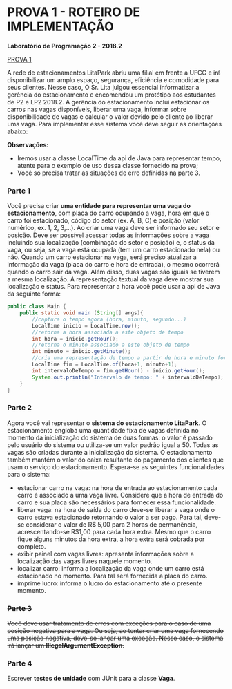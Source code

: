 # PROVA 1 - ROTEIRO DE IMPLEMENTAÇÃO

**Laboratório de Programação 2 - 2018.2**

[PROVA 1](https://docs.google.com/document/d/e/2PACX-1vST9157TxUE9yAJUa3BfTLgk7eYcAzVJMqFDeDGsriByT7Omi4DrjPKLsxYI7Ni-VvGZGvkBwLu2-Oh/pub "PROVA 1")

A rede de estacionamentos LitaPark abriu uma filial em frente a UFCG e irá disponibilizar um amplo espaço, segurança, eficiência e comodidade para seus clientes. Nesse caso, O Sr. Lita julgou essencial informatizar a gerência do estacionamento e encomendou um protótipo aos estudantes de P2 e LP2 2018.2. A gerência do estacionamento inclui estacionar os carros nas vagas disponíveis, liberar uma vaga, informar sobre disponibilidade de vagas e calcular o valor devido pelo cliente ao liberar uma vaga. Para implementar esse sistema você deve seguir as orientações abaixo:

**Observações:**
* Iremos usar a classe LocalTime da api de Java para representar tempo, atente para o exemplo de uso dessa classe fornecido na prova;
* Você só precisa tratar as situações de erro definidas na parte 3.

### Parte 1

Você precisa criar **uma entidade para representar uma vaga do estacionamento**, com placa do carro ocupando a vaga, hora em que o carro foi estacionado, código do setor (ex. A, B, C) e posição (valor numérico, ex. 1, 2, 3,...). Ao criar uma vaga deve ser informado seu setor e posição. Deve ser possível acessar todas as informações sobre a vaga incluindo sua localização (combinação do setor e posição) e, o status da vaga, ou seja, se a vaga está ocupada (tem um carro estacionado nela) ou não. Quando um carro estacionar na vaga, será preciso atualizar a informação da vaga (placa do carro e hora de entrada), o mesmo ocorrerá quando o carro sair da vaga. Além disso, duas vagas são iguais se tiverem a mesma localização. A representação textual da vaga deve mostrar sua localização e status. Para representar a hora você pode usar a api de Java da seguinte forma:

```java
public class Main {
    public static void main (String[] args){
        //captura o tempo agora (hora, minuto, segundo...)
        LocalTime inicio = LocalTime.now();
        //retorna a hora associada a este objeto de tempo
        int hora = inicio.getHour();
        //retorna o minuto associado a este objeto de tempo
        int minuto = inicio.getMinute();
        //cria uma representação de tempo a partir de hora e minuto fornecidos como parametro
        LocalTime fim = LocalTime.of(hora+1, minuto+1);
        int intervaloDeTempo = fim.getHour() - inicio.getHour();
        System.out.println("Intervalo de tempo: " + intervaloDeTempo);
    }
}
```

### Parte 2

Agora você vai representar o **sistema do estacionamento LitaPark**. O estacionamento engloba uma quantidade fixa de vagas definida no momento da inicialização do sistema de duas formas: o valor é passado pelo usuário do sistema ou utiliza-se um valor padrão igual a 50. Todas as vagas são criadas durante a inicialização do sistema. O estacionamento também mantém o valor do caixa resultante do pagamento dos clientes que usam o serviço do estacionamento. Espera-se as seguintes funcionalidades para o sistema:

* estacionar carro na vaga: na hora de entrada ao estacionamento cada carro é associado a uma vaga livre. Considere que a hora de entrada do carro e sua placa são necessários para fornecer essa funcionalidade.
* liberar vaga: na hora de saída do carro deve-se liberar a vaga onde o carro estava estacionado retornando o valor a ser pago. Para tal, deve-se considerar o valor de R$ 5,00 para 2 horas de permanência, acrescentando-se R$1,00 para cada hora extra. Mesmo que o carro fique alguns minutos da hora extra, a hora extra será cobrada por completo.
* exibir painel com vagas livres: apresenta informações sobre a localização das vagas livres naquele momento.
* localizar carro: informa a localização da vaga onde um carro está estacionado no momento. Para tal será fornecida a placa do carro.
* imprime lucro: informa o lucro do estacionamento até o presente momento.

### ~~Parte 3~~

~~Você deve usar tratamento de erros com exceções para o caso de uma posição negativa para a vaga. Ou seja, ao tentar criar uma vaga fornecendo uma posição negativa, deve-se lançar uma exceção. Nesse caso, o sistema irá lançar um **IllegalArgumentException**.~~

### Parte 4

Escrever **testes de unidade** com JUnit para a classe **Vaga**.